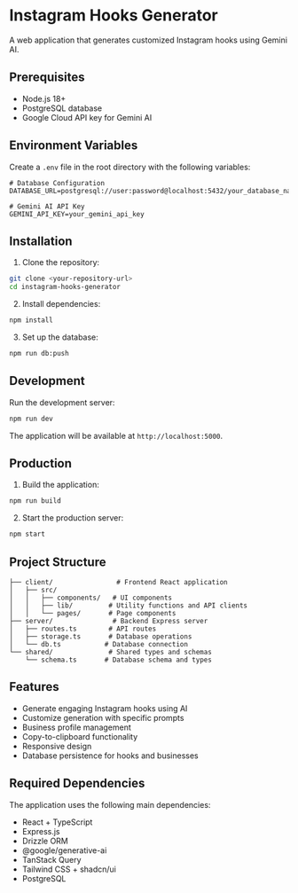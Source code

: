 # Instagram Hooks Generator

A web application that generates customized Instagram hooks using Gemini AI.

## Prerequisites

- Node.js 18+ 
- PostgreSQL database
- Google Cloud API key for Gemini AI

## Environment Variables

Create a `.env` file in the root directory with the following variables:

```env
# Database Configuration
DATABASE_URL=postgresql://user:password@localhost:5432/your_database_name

# Gemini AI API Key
GEMINI_API_KEY=your_gemini_api_key
```

## Installation

1. Clone the repository:
```bash
git clone <your-repository-url>
cd instagram-hooks-generator
```

2. Install dependencies:
```bash
npm install
```

3. Set up the database:
```bash
npm run db:push
```

## Development

Run the development server:
```bash
npm run dev
```

The application will be available at `http://localhost:5000`.

## Production

1. Build the application:
```bash
npm run build
```

2. Start the production server:
```bash
npm start
```

## Project Structure

```
├── client/                # Frontend React application
│   ├── src/
│   │   ├── components/   # UI components
│   │   ├── lib/         # Utility functions and API clients
│   │   └── pages/       # Page components
├── server/               # Backend Express server
│   ├── routes.ts        # API routes
│   ├── storage.ts       # Database operations
│   └── db.ts           # Database connection
└── shared/              # Shared types and schemas
    └── schema.ts       # Database schema and types
```

## Features

- Generate engaging Instagram hooks using AI
- Customize generation with specific prompts
- Business profile management
- Copy-to-clipboard functionality
- Responsive design
- Database persistence for hooks and businesses

## Required Dependencies

The application uses the following main dependencies:
- React + TypeScript
- Express.js
- Drizzle ORM
- @google/generative-ai
- TanStack Query
- Tailwind CSS + shadcn/ui
- PostgreSQL
